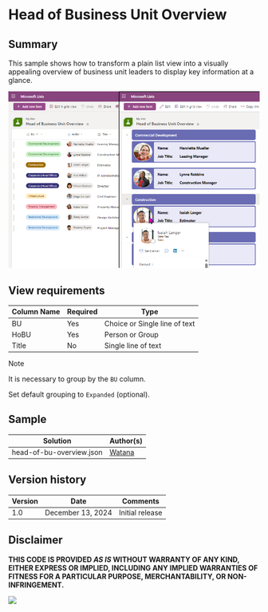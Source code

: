 # Head of Business Unit Overview

## Summary

This sample shows how to transform a plain list view into a visually appealing overview of business unit leaders to display key information at a glance.


![screenshot of the sample](./assets/screenshot.png)


## View requirements

Column Name | Required | Type
----------- | -------- | ----
BU          | Yes      | Choice or Single line of text
HoBU        | Yes      | Person or Group
Title       | No       | Single line of text

> [!NOTE]
> It is necessary to group by the `BU` column.
> 
> Set default grouping to `Expanded` (optional).


## Sample

Solution|Author(s)
--------|---------
head-of-bu-overview.json | [Watana](https://github.com/watana2)


## Version history
Version|Date|Comments
-------|----|--------
1.0    |December 13, 2024| Initial release


## Disclaimer
**THIS CODE IS PROVIDED *AS IS* WITHOUT WARRANTY OF ANY KIND, EITHER EXPRESS OR IMPLIED, INCLUDING ANY IMPLIED WARRANTIES OF FITNESS FOR A PARTICULAR PURPOSE, MERCHANTABILITY, OR NON-INFRINGEMENT.**

<img src="https://pnptelemetry.azurewebsites.net/list-formatting/view-samples/annual-performance-review" />
